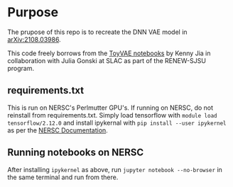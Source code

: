# Purpose

The prupose of this repo is to recreate the DNN VAE model in [arXiv:2108.03986](https://arxiv.org/abs/2108.03986).

This code freely borrows from the [ToyVAE notebooks](https://github.com/Kenny-Jia/ToyVAE/tree/GAN-dev/software_dev/Notebooks) by Kenny Jia in collaboration with Julia Gonski at SLAC as part of
the RENEW-SJSU program.

## requirements.txt

This is run on NERSC's Perlmutter GPU's. If running on NERSC, do not reinstall from requirements.txt.
Simply load tensorflow with `module load tensorflow/2.12.0` and install
ipykernal with `pip install --user ipykernel` as per the [NERSC Documentation](https://docs.nersc.gov/machinelearning/tensorflow/).

## Running notebooks on NERSC

After installing `ipykernel` as above, run `jupyter notebook --no-browser` in the same terminal and run from there.
